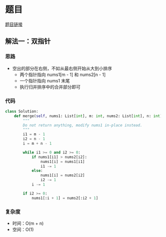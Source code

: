 # 题目

[题目链接](https://leetcode.cn/problems/merge-sorted-array/)

## 解法一：双指针

### 思路

- 空出的部分在右侧，不如从最右侧开始从大到小排序
  - 两个指针指向 nums1[m - 1] 和 nums2[n - 1]
  - 一个指针指向 nums1 末尾
  - 执行归并排序中的合并部分即可

### 代码

```py
class Solution:
    def merge(self, nums1: List[int], m: int, nums2: List[int], n: int) -> None:
        """
        Do not return anything, modify nums1 in-place instead.
        """
        i1 = m - 1
        i2 = n - 1
        i = m + n - 1

        while i1 >= 0 and i2 >= 0:
            if nums1[i1] > nums2[i2]:
                nums1[i] = nums1[i1]
                i1 -= 1
            else:
                nums1[i] = nums2[i2]
                i2 -= 1
            i -= 1

        if i2 >= 0:
            nums1[:i + 1] = nums2[:i2 + 1]
```

### 复杂度

- 时间：O(m + n)
- 空间：O(1)
